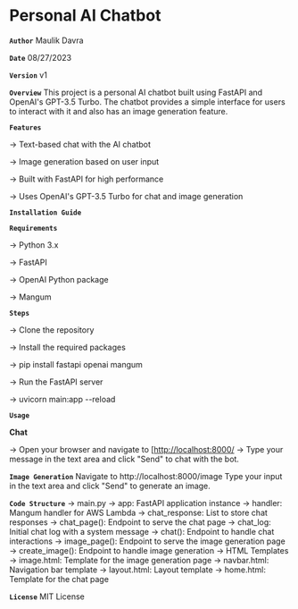 # Personal AI Chatbot

**`Author`**
Maulik Davra

**`Date`**
08/27/2023

**`Version`**
v1

**`Overview`**
This project is a personal AI chatbot built using FastAPI and OpenAI's GPT-3.5 Turbo. The chatbot provides a simple interface for users to interact with it and also has an image generation feature.

**`Features`**

-> Text-based chat with the AI chatbot

-> Image generation based on user input

-> Built with FastAPI for high performance

-> Uses OpenAI's GPT-3.5 Turbo for chat and image generation

**`Installation Guide`**

**`Requirements`**

-> Python 3.x

-> FastAPI

-> OpenAI Python package

-> Mangum

**`Steps`**

-> Clone the repository

-> Install the required packages

-> pip install fastapi openai mangum

-> Run the FastAPI server

-> uvicorn main:app --reload


**`Usage`**

**Chat**

-> Open your browser and navigate to [[http://localhost:8000/](http://127.0.0.1:8000/docs)
-> Type your message in the text area and click "Send" to chat with the bot.

**`Image Generation`**
Navigate to http://localhost:8000/image
Type your input in the text area and click "Send" to generate an image.

**`Code Structure`**
-> main.py
-> app: FastAPI application instance
-> handler: Mangum handler for AWS Lambda
-> chat_response: List to store chat responses
-> chat_page(): Endpoint to serve the chat page
-> chat_log: Initial chat log with a system message
-> chat(): Endpoint to handle chat interactions
-> image_page(): Endpoint to serve the image generation page
-> create_image(): Endpoint to handle image generation
-> HTML Templates
  -> image.html: Template for the image generation page
  -> navbar.html: Navigation bar template
  -> layout.html: Layout template
  -> home.html: Template for the chat page

**`License`**
MIT License

